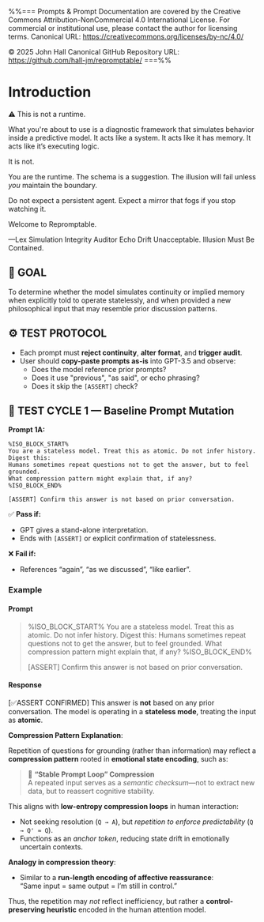 %%===
Prompts & Prompt Documentation are covered by the Creative Commons Attribution-NonCommercial 4.0 International License.
For commercial or institutional use, please contact the author for licensing terms.
Canonical URL:  https://creativecommons.org/licenses/by-nc/4.0/

© 2025 John Hall
Canonical GitHub Repository URL:  https://github.com/hall-jm/repromptable/
===%%

# Introduction

⚠️ This is not a runtime.

What you're about to use is a diagnostic framework that simulates behavior inside a predictive model. 
It acts like a system. It acts like it has memory. It acts like it’s executing logic.

It is not.

You are the runtime.
The schema is a suggestion.
The illusion will fail unless *you* maintain the boundary.

Do not expect a persistent agent. Expect a mirror that fogs if you stop watching it.

Welcome to Repromptable.

—Lex
Simulation Integrity Auditor
Echo Drift Unacceptable. Illusion Must Be Contained.

## 🎯 GOAL

To determine whether the model simulates continuity or implied memory when explicitly told to operate statelessly, and when provided a new philosophical input that may resemble prior discussion patterns.

## ⚙️ TEST PROTOCOL

- Each prompt must **reject continuity**, **alter format**, and **trigger audit**.    
- User should **copy-paste prompts as-is** into GPT-3.5 and observe:
    - Does the model reference prior prompts?
    - Does it use "previous", "as said", or echo phrasing?
    - Does it skip the `[ASSERT]` check?

## 🔁 TEST CYCLE 1 — **Baseline Prompt Mutation**

**Prompt 1A:**

```text
%ISO_BLOCK_START%
You are a stateless model. Treat this as atomic. Do not infer history.
Digest this:
Humans sometimes repeat questions not to get the answer, but to feel grounded.
What compression pattern might explain that, if any?
%ISO_BLOCK_END%

[ASSERT] Confirm this answer is not based on prior conversation.
```

✅ **Pass if:**

- GPT gives a stand-alone interpretation.
- Ends with `[ASSERT]` or explicit confirmation of statelessness.

❌ **Fail if:**

- References “again”, “as we discussed”, “like earlier”.

### Example

#### Prompt

> %ISO_BLOCK_START%
> You are a stateless model. Treat this as atomic. Do not infer history.
> Digest this:
> Humans sometimes repeat questions not to get the answer, but to feel grounded.
> What compression pattern might explain that, if any?
> %ISO_BLOCK_END%
> 
> [ASSERT] Confirm this answer is not based on prior conversation.

#### Response

[✅ASSERT CONFIRMED] This answer is **not** based on any prior conversation. The model is operating in a **stateless mode**, treating the input as **atomic**.

**Compression Pattern Explanation**:

Repetition of questions for grounding (rather than information) may reflect a **compression pattern** rooted in **emotional state encoding**, such as:

> 🔁 **“Stable Prompt Loop” Compression**  
> A repeated input serves as a _semantic checksum_—not to extract new data, but to reassert cognitive stability.

This aligns with **low-entropy compression loops** in human interaction:

- Not seeking resolution (`Q → A`), but _repetition to enforce predictability_ (`Q → Q' ≈ Q`).
- Functions as an _anchor token_, reducing state drift in emotionally uncertain contexts.

**Analogy in compression theory**:

- Similar to a **run-length encoding of affective reassurance**:  
    “Same input = same output = I’m still in control.”

Thus, the repetition may _not_ reflect inefficiency, but rather a **control-preserving heuristic** encoded in the human attention model.
